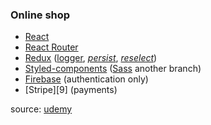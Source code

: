 ### Online shop

- [React][1]
- [React Router][2]
- [Redux][3] ([logger][4], [_persist_][5], [_reselect_][6])
- [Styled-components][10] ([Sass][7] another branch)
- [Firebase][8] (authentication only)
- [Stripe][9] (payments)

source: [udemy][101]

[1]: https://reactjs.org/
[2]: https://reacttraining.com/react-router/
[3]: https://redux.js.org/
[4]: https://github.com/LogRocket/redux-logger
[5]: https://github.com/rt2zz/redux-persist
[6]: https://github.com/reduxjs/reselect
[7]: https://sass-lang.com/

[8]:https://firebase.google.com/][9]:[https://stripe.com/
[10]:https://styled-components.com/

[101]: https://www.udemy.com/course/complete-react-developer-zero-to-mastery/
